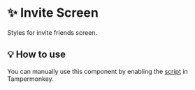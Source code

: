 # :sparkles: Invite Screen

Styles for invite friends screen.

## :bulb: How to use

You can manually use this component by enabling the [script](https://raw.githubusercontent.com/Neutrxl/Themed/main/src/Friends/InviteScreen/InviteScreen.user.js) in Tampermonkey.